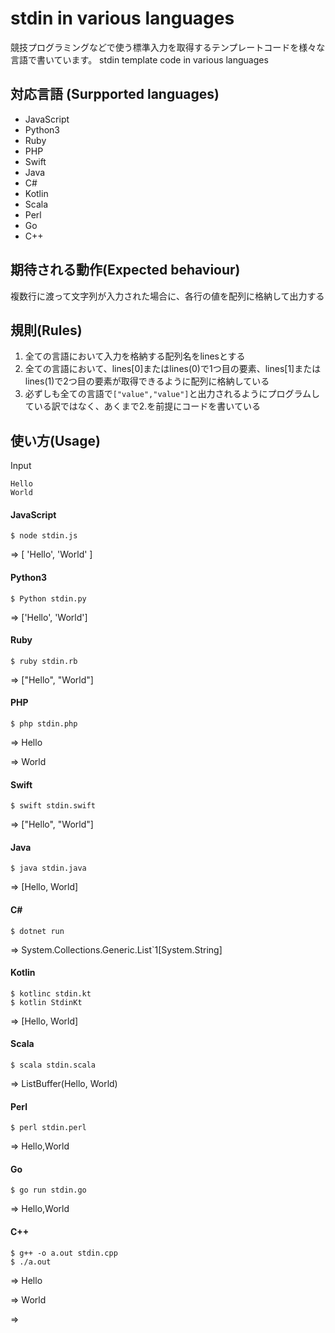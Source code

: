 # stdin in various languages
競技プログラミングなどで使う標準入力を取得するテンプレートコードを様々な言語で書いています。
stdin template code in various languages

## 対応言語 (Surpported languages)
 - JavaScript
 - Python3
 - Ruby
 - PHP
 - Swift
 - Java
 - C#
 - Kotlin
 - Scala
 - Perl
 - Go
 - C++

## 期待される動作(Expected behaviour)
複数行に渡って文字列が入力された場合に、各行の値を配列に格納して出力する

## 規則(Rules)
 1. 全ての言語において入力を格納する配列名をlinesとする
 2. 全ての言語において、lines[0]またはlines(0)で1つ目の要素、lines[1]またはlines(1)で2つ目の要素が取得できるように配列に格納している
 3. 必ずしも全ての言語で```["value","value"]```と出力されるようにプログラムしている訳ではなく、あくまで2.を前提にコードを書いている

## 使い方(Usage)

Input

```
Hello
World
```

#### JavaScript
```
$ node stdin.js
```

=> [ 'Hello', 'World' ]
#### Python3
```
$ Python stdin.py
```

=> ['Hello', 'World']
#### Ruby
```
$ ruby stdin.rb
```

=> ["Hello", "World"]
#### PHP
```
$ php stdin.php
```

=> Hello

=> World
#### Swift
```
$ swift stdin.swift
```

=> ["Hello", "World"]
#### Java
```
$ java stdin.java
```

=> [Hello, World]
#### C#
```
$ dotnet run
```

=> System.Collections.Generic.List`1[System.String]
#### Kotlin
```
$ kotlinc stdin.kt
$ kotlin StdinKt
```

=> [Hello, World]
#### Scala
```
$ scala stdin.scala
```

=> ListBuffer(Hello, World)
#### Perl
```
$ perl stdin.perl
```

=> Hello,World
#### Go
```
$ go run stdin.go
```

=> Hello,World
#### C++
```
$ g++ -o a.out stdin.cpp
$ ./a.out
```

=> Hello

=> World

=> 
